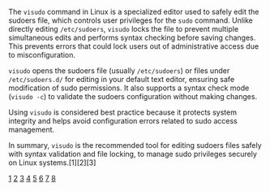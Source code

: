 The `visudo` command in Linux is a specialized editor used to safely edit the sudoers file, which controls user privileges
for the `sudo` command. Unlike directly editing `/etc/sudoers`, `visudo` locks the file to prevent multiple simultaneous
edits and performs syntax checking before saving changes. This prevents errors that could lock users out of administrative
access due to misconfiguration.

`visudo` opens the sudoers file (usually `/etc/sudoers`) or files under `/etc/sudoers.d/` for editing in your default text
editor, ensuring safe modification of sudo permissions. It also supports a syntax check mode (`visudo -c`) to validate the
sudoers configuration without making changes.

Using `visudo` is considered best practice because it protects system integrity and helps avoid configuration errors related
to sudo access management.

In summary, `visudo` is the recommended tool for editing sudoers files safely with syntax validation and file locking, to
manage sudo privileges securely on Linux systems.[1][2][3]

[1](https://www.unixtutorial.org/use-visudo-to-check-sudoers-config-syntax/)
[2](https://www.digitalocean.com/community/tutorials/how-to-edit-the-sudoers-file)
[3](https://serversforhackers.com/c/sudo-and-sudoers-configuration)
[4](https://www.linuxfoundation.org/blog/blog/classic-sysadmin-configuring-the-linux-sudoers-file)
[5](https://docs.redhat.com/en/documentation/red_hat_enterprise_linux/9/html/configuring_basic_system_settings/managing-sudo-access_configuring-basic-system-settings)
[6](https://www.linux.com/training-tutorials/configuring-sudo-explaination-example/)
[7](https://www.baeldung.com/linux/visudo-command-tutorial) [8](https://wiki.archlinux.org/title/Sudo)
